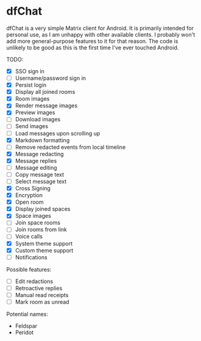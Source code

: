 # dfChat

dfChat is a very simple Matrix client for Android. It is primarily intended for personal use,
as I am unhappy with other available clients. I probably won't add more general-purpose features to
it for that reason. The code is unlikely to be good as this is the first time I've ever touched
Android.

TODO:

 - [x] SSO sign in
 - [ ] Username/password sign in
 - [x] Persist login
 - [x] Display all joined rooms
 - [x] Room images
 - [x] Render message images
 - [x] Preview images
 - [ ] Download images
 - [ ] Send images
 - [ ] Load messages upon scrolling up
 - [x] Markdown formatting
 - [ ] Remove redacted events from local timeline
 - [x] Message redacting
 - [x] Message replies
 - [ ] Message editing
 - [ ] Copy message text
 - [ ] Select message text
 - [x] Cross Signing
 - [x] Encryption
 - [x] Open room
 - [x] Display joined spaces
 - [x] Space images
 - [ ] Join space rooms
 - [ ] Join rooms from link
 - [ ] Voice calls
 - [x] System theme support
 - [x] Custom theme support
 - [ ] Notifications

Possible features:
 - [ ] Edit redactions
 - [ ] Retroactive replies
 - [ ] Manual read receipts
 - [ ] Mark room as unread

Potential names:
 * Feldspar
 * Peridot